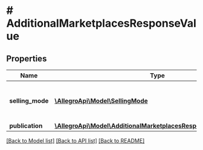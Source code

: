 # # AdditionalMarketplacesResponseValue

## Properties

Name | Type | Description | Notes
------------ | ------------- | ------------- | -------------
**selling_mode** | [**\AllegroApi\Model\SellingMode**](SellingMode.md) | The offer price for the selected additional marketplace. | [optional]
**publication** | [**\AllegroApi\Model\AdditionalMarketplacesResponseValuePublication**](AdditionalMarketplacesResponseValuePublication.md) |  | [optional]

[[Back to Model list]](../../README.md#models) [[Back to API list]](../../README.md#endpoints) [[Back to README]](../../README.md)
